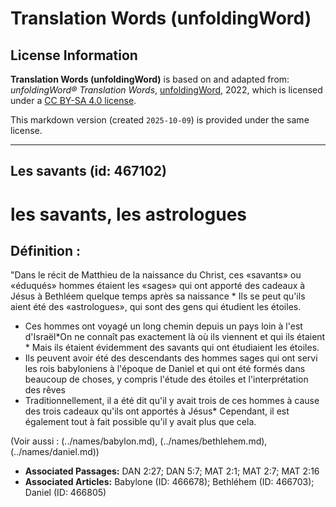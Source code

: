 # Translation Words (unfoldingWord)

## License Information

**Translation Words (unfoldingWord)** is based on and adapted from: _unfoldingWord® Translation Words_, [unfoldingWord](https://unfoldingword.org/utw), 2022, which is licensed under a [CC BY-SA 4.0 license](https://creativecommons.org/licenses/by-sa/4.0/legalcode.en).

This markdown version (created `2025-10-09`) is provided under the same license.



--------------------------------

## Les savants (id: 467102)

les savants, les astrologues
============================

Définition :
------------

"Dans le récit de Matthieu de la naissance du Christ, ces «savants» ou «éduqués» hommes étaient les «sages» qui ont apporté des cadeaux à Jésus à Bethléem quelque temps après sa naissance \* Ils se peut qu'ils aient été des «astrologues», qui sont des gens qui étudient les étoiles.

* Ces hommes ont voyagé un long chemin depuis un pays loin à l'est d'Israël\*On ne connaît pas exactement là où ils viennent et qui ils étaient \* Mais ils étaient évidemment des savants qui ont étudiaient les étoiles.
* Ils peuvent avoir été des descendants des hommes sages qui ont servi les rois babyloniens à l'époque de Daniel et qui ont été formés dans beaucoup de choses, y compris l'étude des étoiles et l'interprétation des rêves
* Traditionnellement, il a été dit qu'il y avait trois de ces hommes à cause des trois cadeaux qu'ils ont apportés à Jésus\* Cependant, il est également tout à fait possible qu'il y avait plus que cela.

(Voir aussi : (../names/babylon.md), (../names/bethlehem.md), (../names/daniel.md))

* **Associated Passages:** DAN 2:27; DAN 5:7; MAT 2:1; MAT 2:7; MAT 2:16
* **Associated Articles:** Babylone (ID: 466678); Bethléhem (ID: 466703); Daniel (ID: 466805)

